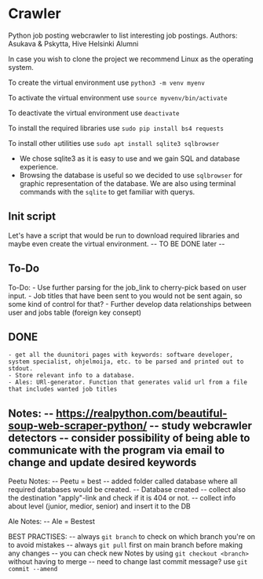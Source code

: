 # Crawler
Python job posting webcrawler to list interesting job postings.
Authors: Asukava & Pskytta, Hive Helsinki Alumni

In case you wish to clone the project we recommend Linux as the operating system.

To create the virtual environment use `python3 -m venv myenv`

To activate the virtual environment use `source myvenv/bin/activate`

To deactivate the virtual environment use `deactivate`

To install the required libraries use `sudo pip install bs4 requests`

To install other utilities use `sudo apt install sqlite3 sqlbrowser`
- We chose sqlite3 as it is easy to use and we gain SQL and database experience.
- Browsing the database is useful so we decided to use `sqlbrowser` for graphic representation of the database. We are also using terminal commands with the `sqlite` to get familiar with querys.

## Init script

Let's have a script that would be run to download required libraries and maybe even create the virtual environment.
-- TO BE DONE later --

## To-Do
To-Do:
	- Use further parsing for the job_link to cherry-pick based on user input.
	- Job titles that have been sent to you would not be sent again, so some kind of control for that?
	- Further develop data relationships between user and jobs table (foreign key consept)

## DONE
	- get all the duunitori pages with keywords: software developer, system specialist, ohjelmoija, etc. to be parsed and printed out to stdout.
	- Store relevant info to a database.
	- Ales: URl-generator. Function that generates valid url from a file that includes wanted job titles


Notes:
--	https://realpython.com/beautiful-soup-web-scraper-python/
--	study webcrawler detectors
--	consider possibility of being able to communicate with the program via email to change and update desired keywords
--

Peetu Notes:
-- Peetu = best
-- added folder called database where all required databases would be created.
-- Database created
-- collect also the destination "apply"-link and check if it is 404 or not.
-- collect info about level (junior, medior, senior) and insert it to the DB

Ale Notes:
-- Ale = Bestest

BEST PRACTISES:
--	always `git branch` to check on which branch you're on to avoid mistakes
--	always `git pull` first on main branch before making any changes
--	you can check new Notes by using `git checkout <branch>` without having to merge
--	need to change last commit message? use `git commit --amend`